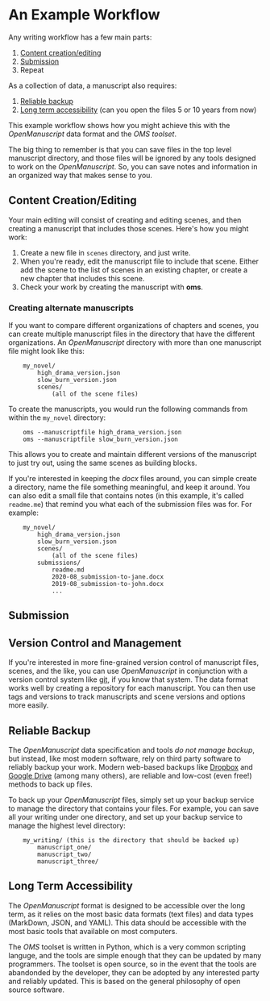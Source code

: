 # An Example Workflow

Any writing workflow has a few main parts:

1. [Content creation/editing](#content-creation/editing)
2. [Submission](#submission)
3. Repeat

As a collection of data, a manuscript also requires:

1. [Reliable backup](#reliable-backup)
2. [Long term accessibility](#long-term-accessibility) (can you open the files 5 or 10 years from now)

This example workflow shows how you might achieve this with the *OpenManuscript*
data format and the *OMS toolset*.

The big thing to remember is that you can save files in the top level manuscript 
directory, and those files will be ignored by any tools designed to work on the
*OpenManuscript*. So, you can save notes and information in an organized way
that makes sense to you.

## Content Creation/Editing

Your main editing will consist of creating and editing scenes, and then creating
a manuscript that includes those scenes. Here's how you might work:

1. Create a new file in `scenes` directory, and just write. 
2. When you're ready, edit the manuscript file to include that scene. Either 
add the scene to the list of scenes in an existing chapter, or create a new 
chapter that includes this scene. 
3. Check your work by creating the manuscript with **oms**.

### Creating alternate manuscripts

If you want to compare different organizations of chapters and scenes, you can
create multiple manuscript files in the directory that have the different
organizations. An *OpenManuscript* directory with more than one manuscript file
might look like this:

```
    my_novel/
        high_drama_version.json
        slow_burn_version.json
        scenes/ 
            (all of the scene files)
```

To create the manuscripts, you would run the following commands from within the
`my_novel` directory:

```
    oms --manuscriptfile high_drama_version.json
    oms --manuscriptfile slow_burn_version.json
```

This allows you to create and maintain different versions of the manuscript to
just try out, using the same scenes as building blocks.

If you're interested in keeping the *docx* files around, you can simple create
a directory, name the file something meaningful, and keep it around. You can
also edit a small file that contains notes (in this example, it's called
`readme.me`) that remind you what each of the submission files was for. For
example:

```
    my_novel/
        high_drama_version.json
        slow_burn_version.json
        scenes/ 
            (all of the scene files)
        submissions/
            readme.md
            2020-08_submission-to-jane.docx
            2019-08_submission-to-john.docx
            ...
```

## Submission

## Version Control and Management

If you're interested in more fine-grained version control of manuscript files,
scenes, and the like, you can use *OpenManuscript* in conjunction with a version
control system like [git](https://github.com), if you know that system. The data
format works well by creating a repository for each manuscript. You can then use
tags and versions to track manuscripts and scene versions and options more
easily.

## Reliable Backup

The *OpenManuscript* data specification and tools *do not manage backup*, but
instead, like most modern software, rely on third party software to reliably
backup your work. Modern web-based backups like [Dropbox](https://dropbox.com) 
and [Google Drive](https://google.com/drive) (among many others), are reliable
and low-cost (even free!) methods to back up files.

To back up your *OpenManuscript* files, simply set up your backup service to
manage the directory that contains your files. For example, you can save all
your writing under one directory, and set up your backup service to manage the
highest level directory:

```
    my_writing/ (this is the directory that should be backed up)
        manuscript_one/   
        manuscript_two/   
        manuscript_three/   
``` 

## Long Term Accessibility

The *OpenManuscript* format is designed to be accessible over the long term, as
it relies on the most basic data formats (text files) and data types (MarkDown,
JSON, and YAML). This data should be accessible with the most basic tools that
available on most computers.

The *OMS* toolset is written in Python, which is a very common scripting
languge, and the tools are simple enough that they can be updated by many
programmers. The toolset is open source, so in the event that the tools are
abandonded by the developer, they can be adopted by any interested party and
reliably updated. This is based on the general philosophy of open source software.
